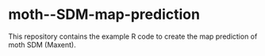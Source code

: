 # moth--SDM-map-prediction
This repository contains the example R code to create the map prediction of moth SDM (Maxent).
